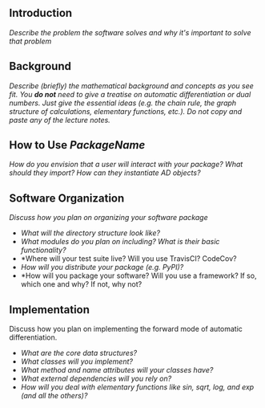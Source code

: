 ## Introduction
*Describe the problem the software solves and why it's important to solve that problem*

## Background
*Describe (briefly) the mathematical background and concepts as you see fit. You **do not** need to give a treatise on automatic differentiation or dual numbers. Just give the essential ideas (e.g. the chain rule, the graph structure of calculations, elementary functions, etc.). Do not copy and paste any of the lecture notes.*

## How to Use *PackageName*
*How do you envision that a user will interact with your package? What should they import? How can they instantiate AD objects?*

## Software Organization
*Discuss how you plan on organizing your software package*
- *What will the directory structure look like?*
- *What modules do you plan on including? What is their basic functionality?*
- *Where will your test suite live? Will you use TravisCI? CodeCov?
- *How will you distribute your package (e.g. PyPI)?*
- *How will you package your software? Will you use a framework? If so, which one and why? If not, why not?


## Implementation
Discuss how you plan on implementing the forward mode of automatic differentiation.
- *What are the core data structures?*
- *What classes will you implement?*
- *What method and name attributes will your classes have?*
- *What external dependencies will you rely on?*
- *How will you deal with elementary functions like sin, sqrt, log, and exp (and all the others)?*

